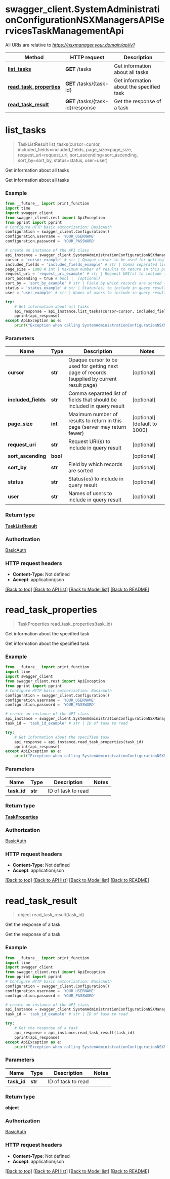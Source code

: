 # swagger_client.SystemAdministrationConfigurationNSXManagersAPIServicesTaskManagementApi

All URIs are relative to *https://nsxmanager.your.domain/api/v1*

Method | HTTP request | Description
------------- | ------------- | -------------
[**list_tasks**](SystemAdministrationConfigurationNSXManagersAPIServicesTaskManagementApi.md#list_tasks) | **GET** /tasks | Get information about all tasks
[**read_task_properties**](SystemAdministrationConfigurationNSXManagersAPIServicesTaskManagementApi.md#read_task_properties) | **GET** /tasks/{task-id} | Get information about the specified task
[**read_task_result**](SystemAdministrationConfigurationNSXManagersAPIServicesTaskManagementApi.md#read_task_result) | **GET** /tasks/{task-id}/response | Get the response of a task

# **list_tasks**
> TaskListResult list_tasks(cursor=cursor, included_fields=included_fields, page_size=page_size, request_uri=request_uri, sort_ascending=sort_ascending, sort_by=sort_by, status=status, user=user)

Get information about all tasks

Get information about all tasks

### Example
```python
from __future__ import print_function
import time
import swagger_client
from swagger_client.rest import ApiException
from pprint import pprint
# Configure HTTP basic authorization: BasicAuth
configuration = swagger_client.Configuration()
configuration.username = 'YOUR_USERNAME'
configuration.password = 'YOUR_PASSWORD'

# create an instance of the API class
api_instance = swagger_client.SystemAdministrationConfigurationNSXManagersAPIServicesTaskManagementApi(swagger_client.ApiClient(configuration))
cursor = 'cursor_example' # str | Opaque cursor to be used for getting next page of records (supplied by current result page) (optional)
included_fields = 'included_fields_example' # str | Comma separated list of fields that should be included in query result (optional)
page_size = 1000 # int | Maximum number of results to return in this page (server may return fewer) (optional) (default to 1000)
request_uri = 'request_uri_example' # str | Request URI(s) to include in query result (optional)
sort_ascending = true # bool |  (optional)
sort_by = 'sort_by_example' # str | Field by which records are sorted (optional)
status = 'status_example' # str | Status(es) to include in query result (optional)
user = 'user_example' # str | Names of users to include in query result (optional)

try:
    # Get information about all tasks
    api_response = api_instance.list_tasks(cursor=cursor, included_fields=included_fields, page_size=page_size, request_uri=request_uri, sort_ascending=sort_ascending, sort_by=sort_by, status=status, user=user)
    pprint(api_response)
except ApiException as e:
    print("Exception when calling SystemAdministrationConfigurationNSXManagersAPIServicesTaskManagementApi->list_tasks: %s\n" % e)
```

### Parameters

Name | Type | Description  | Notes
------------- | ------------- | ------------- | -------------
 **cursor** | **str**| Opaque cursor to be used for getting next page of records (supplied by current result page) | [optional] 
 **included_fields** | **str**| Comma separated list of fields that should be included in query result | [optional] 
 **page_size** | **int**| Maximum number of results to return in this page (server may return fewer) | [optional] [default to 1000]
 **request_uri** | **str**| Request URI(s) to include in query result | [optional] 
 **sort_ascending** | **bool**|  | [optional] 
 **sort_by** | **str**| Field by which records are sorted | [optional] 
 **status** | **str**| Status(es) to include in query result | [optional] 
 **user** | **str**| Names of users to include in query result | [optional] 

### Return type

[**TaskListResult**](TaskListResult.md)

### Authorization

[BasicAuth](../README.md#BasicAuth)

### HTTP request headers

 - **Content-Type**: Not defined
 - **Accept**: application/json

[[Back to top]](#) [[Back to API list]](../README.md#documentation-for-api-endpoints) [[Back to Model list]](../README.md#documentation-for-models) [[Back to README]](../README.md)

# **read_task_properties**
> TaskProperties read_task_properties(task_id)

Get information about the specified task

Get information about the specified task

### Example
```python
from __future__ import print_function
import time
import swagger_client
from swagger_client.rest import ApiException
from pprint import pprint
# Configure HTTP basic authorization: BasicAuth
configuration = swagger_client.Configuration()
configuration.username = 'YOUR_USERNAME'
configuration.password = 'YOUR_PASSWORD'

# create an instance of the API class
api_instance = swagger_client.SystemAdministrationConfigurationNSXManagersAPIServicesTaskManagementApi(swagger_client.ApiClient(configuration))
task_id = 'task_id_example' # str | ID of task to read

try:
    # Get information about the specified task
    api_response = api_instance.read_task_properties(task_id)
    pprint(api_response)
except ApiException as e:
    print("Exception when calling SystemAdministrationConfigurationNSXManagersAPIServicesTaskManagementApi->read_task_properties: %s\n" % e)
```

### Parameters

Name | Type | Description  | Notes
------------- | ------------- | ------------- | -------------
 **task_id** | **str**| ID of task to read | 

### Return type

[**TaskProperties**](TaskProperties.md)

### Authorization

[BasicAuth](../README.md#BasicAuth)

### HTTP request headers

 - **Content-Type**: Not defined
 - **Accept**: application/json

[[Back to top]](#) [[Back to API list]](../README.md#documentation-for-api-endpoints) [[Back to Model list]](../README.md#documentation-for-models) [[Back to README]](../README.md)

# **read_task_result**
> object read_task_result(task_id)

Get the response of a task

Get the response of a task

### Example
```python
from __future__ import print_function
import time
import swagger_client
from swagger_client.rest import ApiException
from pprint import pprint
# Configure HTTP basic authorization: BasicAuth
configuration = swagger_client.Configuration()
configuration.username = 'YOUR_USERNAME'
configuration.password = 'YOUR_PASSWORD'

# create an instance of the API class
api_instance = swagger_client.SystemAdministrationConfigurationNSXManagersAPIServicesTaskManagementApi(swagger_client.ApiClient(configuration))
task_id = 'task_id_example' # str | ID of task to read

try:
    # Get the response of a task
    api_response = api_instance.read_task_result(task_id)
    pprint(api_response)
except ApiException as e:
    print("Exception when calling SystemAdministrationConfigurationNSXManagersAPIServicesTaskManagementApi->read_task_result: %s\n" % e)
```

### Parameters

Name | Type | Description  | Notes
------------- | ------------- | ------------- | -------------
 **task_id** | **str**| ID of task to read | 

### Return type

**object**

### Authorization

[BasicAuth](../README.md#BasicAuth)

### HTTP request headers

 - **Content-Type**: Not defined
 - **Accept**: application/json

[[Back to top]](#) [[Back to API list]](../README.md#documentation-for-api-endpoints) [[Back to Model list]](../README.md#documentation-for-models) [[Back to README]](../README.md)

